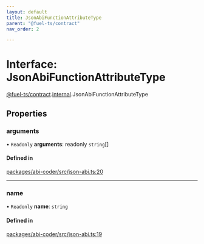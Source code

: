 ```yaml
---
layout: default
title: JsonAbiFunctionAttributeType
parent: "@fuel-ts/contract"
nav_order: 2

---
```


# Interface: JsonAbiFunctionAttributeType

[@fuel-ts/contract](../index.md).[internal](../namespaces/internal.md).JsonAbiFunctionAttributeType

## Properties

### arguments

• `Readonly` **arguments**: readonly `string`[]

#### Defined in

[packages/abi-coder/src/json-abi.ts:20](https://github.com/FuelLabs/fuels-ts/blob/master/packages/abi-coder/src/json-abi.ts#L20)

___

### name

• `Readonly` **name**: `string`

#### Defined in

[packages/abi-coder/src/json-abi.ts:19](https://github.com/FuelLabs/fuels-ts/blob/master/packages/abi-coder/src/json-abi.ts#L19)
